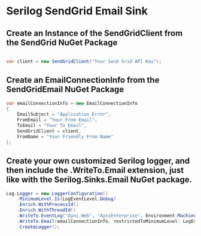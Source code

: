 # Serilog SendGrid Email Sink

## Create an Instance of the SendGridClient from the SendGrid NuGet Package

```csharp

var client = new SendGridClient("Your Send Grid API Key");

```

## Create an EmailConnectionInfo from the SendGridEmail NuGet Package
```csharp
var emailConnectionInfo = new EmailConnectionInfo
{
	EmailSubject = "Application Error",
	FromEmail = "Your From Email",
	ToEmail = "Your To Email",
	SendGridClient = client,
	FromName = "Your Friendly From Name"
};
```

## Create your own customized Serilog logger, and then include the .WriteTo.Email extension, just like with the Serilog.Sinks.Email NuGet package.
```csharp
Log.Logger = new LoggerConfiguration()
	.MinimumLevel.Is(LogEventLevel.Debug)
	.Enrich.WithProcessId()
	.Enrich.WithThreadId()
	.WriteTo.EventLog("Ayni.Web", "AyniEnterprise", Environment.MachineName, true)
	.WriteTo.Email(emailConnectionInfo, restrictedToMinimumLevel: LogEventLevel.Error)
	.CreateLogger();

```